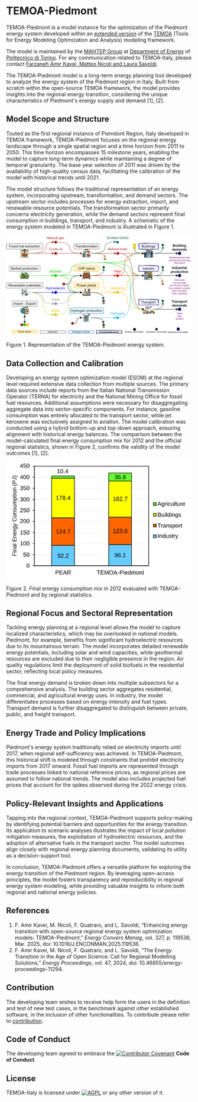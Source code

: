 # **TEMOA-Piedmont**
TEMOA-Piedmont is a model instance for the optimization of the Piedmont energy system developed within an [extended version](https://github.com/MAHTEP/TEMOA) of the [TEMOA](https://temoacloud.com/) (Tools for Energy Modeling Optimization and Analysis) modeling framework.

The model is maintained by the [MAHTEP Group](http://www.mahtep.polito.it/) at [Department of Energy](https://www.denerg.polito.it/en/) of [Politecnico di Torino](https://www.polito.it/en). For any communication related to TEMOA-Italy, please contact [Farzaneh Amir Kavei, Matteo Nicoli and Laura Savoldi](mailto:farzaneh.amirkavei@unito.it;matteo.nicoli@polito.it;laura.savoldi@polito.it).

The TEMOA-Piedmont model is a long-term energy planning tool developed to analyze the energy system of the Piedmont region in Italy. Built from scratch within the open-source TEMOA framework, the model provides insights into the regional energy transition, considering the unique characteristics of Piedmont's energy supply and demand [1], [2].

## **Model Scope and Structure**
Touted as the first regional instance of Piemdont Region, Italy developed in TEMOA framework, TEMOA-Piedmont focuses on the regional energy landscape through a single spatial region and a time horizon from 2011 to 2050. This time horizon encompasses 15 milestone years, enabling the model to capture long-term dynamics while maintaining a degree of temporal granularity. The base year selection of 2011 was driven by the availability of high-quality census data, facilitating the calibration of the model with historical trends until 2021.

The model structure follows the traditional representation of an energy system, incorporating upstream, transformation, and demand sectors. The upstream sector includes processes for energy extraction, import, and renewable resource potentials. The transformation sector primarily concerns electricity generation, while the demand sectors represent final consumption in buildings, transport, and industry. A schematic of the energy system modeled in TEMOA-Piedmont is illustrated in Figure 1.

![](docs/Figure1.svg)

Figure 1. Representation of the TEMOA-Piedmont energy system.

## **Data Collection and Calibration**
Developing an energy system optimization model (ESOM) at the regional level required extensive data collection from multiple sources. The primary data sources include reports from the Italian National Transmission Operator (TERNA) for electricity and the National Mining Office for fossil fuel resources. Additional assumptions were necessary for disaggregating aggregate data into sector-specific components. For instance, gasoline consumption was entirely allocated to the transport sector, while jet kerosene was exclusively assigned to aviation. The model calibration was conducted using a hybrid bottom-up and top-down approach, ensuring alignment with historical energy balances. The comparison between the model-calculated final energy consumption mix for 2012 and the official regional statistics, shown in Figure 2, confirms the validity of the model outcomes [1], [2].

![](docs/Figure2.svg)

Figure 2. Final energy consumption mix in 2012 evaluated with TEMOA-Piedmont and by regional statistics.

## **Regional Focus and Sectoral Representation**
Tackling energy planning at a regional level allows the model to capture localized characteristics, which may be overlooked in national models. Piedmont, for example, benefits from significant hydroelectric resources due to its mountainous terrain. The model incorporates detailed renewable energy potentials, including solar and wind capacities, while geothermal resources are excluded due to their negligible presence in the region. Air quality regulations limit the deployment of solid biofuels in the residential sector, reflecting local policy measures.

The final energy demand is broken down into multiple subsectors for a comprehensive analysis. The building sector aggregates residential, commercial, and agricultural energy uses. In industry, the model differentiates processes based on energy intensity and fuel types. Transport demand is further disaggregated to distinguish between private, public, and freight transport.

## **Energy Trade and Policy Implications**
Piedmont's energy system traditionally relied on electricity imports until 2017, when regional self-sufficiency was achieved. In TEMOA-Piedmont, this historical shift is modeled through constraints that prohibit electricity imports from 2017 onward. Fossil fuel imports are represented through trade processes linked to national reference prices, as regional prices are assumed to follow national trends. The model also includes projected fuel prices that account for the spikes observed during the 2022 energy crisis.

## **Policy-Relevant Insights and Applications**
Tapping into the regional context, TEMOA-Piedmont supports policy-making by identifying potential barriers and opportunities for the energy transition. Its application to scenario analyses illustrates the impact of local pollution mitigation measures, the exploitation of hydroelectric resources, and the adoption of alternative fuels in the transport sector. The model outcomes align closely with regional energy planning documents, validating its utility as a decision-support tool.

In conclusion, TEMOA-Piedmont offers a versatile platform for exploring the energy transition of the Piedmont region. By leveraging open-access principles, the model fosters transparency and reproducibility in regional energy system modeling, while providing valuable insights to inform both regional and national energy policies.

## **References**
1. F. Amir Kavei, M. Nicoli, F. Quatraro, and L. Savoldi, “Enhancing energy transition with open-source regional energy system optimization models: TEMOA-Piedmont,” *Energy Convers Manag*, vol. 327, p. 119536, Mar. 2025, doi: 10.1016/J.ENCONMAN.2025.119536.
2. F. Amir Kavei, M. Nicoli, F. Quatraro, and L. Savoldi, “The Energy Transition in the Age of Open Science: Call for Regional Modelling Solutions,” *Energy Proceedings*, vol. 47, 2024, doi: 10.46855/energy-proceedings-11294.

## **Contribution**
The developing team wishes to receive help form the users in the definition and test of new test cases, in the benchmark against other established software, in the inclusion of other functionalities.
To contribute please refer to [contribution](CONTRIBUTION.md).

## **Code of Conduct**
The developing team agreed to embrace the [![Contributor Covenant](https://img.shields.io/badge/Contributor%20Covenant-2.1-4baaaa.svg)](CODE_OF_CONDUCT.md) **Code of Conduct**.
 
## **License**
TEMOA-Italy is licensed under [![AGPL](https://www.gnu.org/graphics/agplv3-with-text-100x42.png)](LICENSE) or any other version of it.
